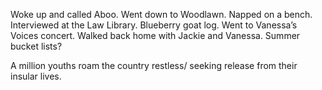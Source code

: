 Woke up and called Aboo. Went down to Woodlawn. Napped on a bench. Interviewed at the Law Library. Blueberry goat log. Went to Vanessa’s Voices concert. Walked back home with Jackie and Vanessa. Summer bucket lists? 

A million youths roam the country restless/ seeking release from their insular lives.